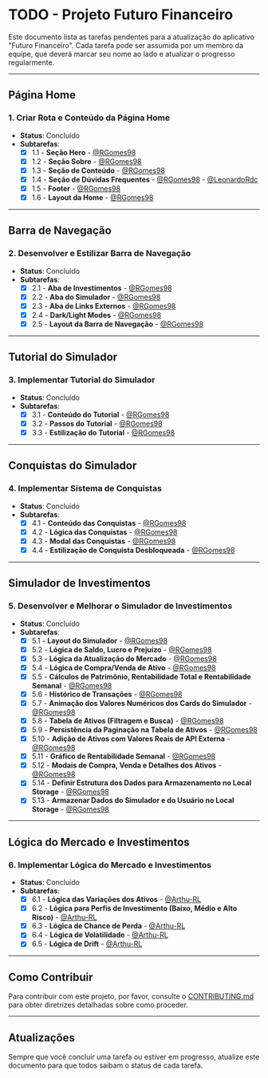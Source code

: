# TODO - Projeto Futuro Financeiro

Este documento lista as tarefas pendentes para a atualização do aplicativo "Futuro Financeiro". Cada tarefa pode ser assumida por um membro da equipe, que deverá marcar seu nome ao lado e atualizar o progresso regularmente.

---

## Página Home

### 1. Criar Rota e Conteúdo da Página Home

- **Status**: Concluído
- **Subtarefas**:
  - [x] 1.1 - **Seção Hero** - [@RGomes98](https://github.com/RGomes98)
  - [x] 1.2 - **Seção Sobre** - [@RGomes98](https://github.com/RGomes98)
  - [x] 1.3 - **Seção de Conteúdo** - [@RGomes98](https://github.com/RGomes98)
  - [x] 1.4 - **Seção de Dúvidas Frequentes** - [@RGomes98](https://github.com/RGomes98) - [@LeonardoRdc](https://github.com/LeonardoRdc)
  - [x] 1.5 - **Footer** - [@RGomes98](https://github.com/RGomes98)
  - [x] 1.6 - **Layout da Home** - [@RGomes98](https://github.com/RGomes98)

---

## Barra de Navegação

### 2. Desenvolver e Estilizar Barra de Navegação

- **Status**: Concluído
- **Subtarefas**:
  - [x] 2.1 - **Aba de Investimentos** - [@RGomes98](https://github.com/RGomes98)
  - [x] 2.2 - **Aba do Simulador** - [@RGomes98](https://github.com/RGomes98)
  - [x] 2.3 - **Aba de Links Externos** - [@RGomes98](https://github.com/RGomes98)
  - [x] 2.4 - **Dark/Light Modes** - [@RGomes98](https://github.com/RGomes98)
  - [x] 2.5 - **Layout da Barra de Navegação** - [@RGomes98](https://github.com/RGomes98)

---

## Tutorial do Simulador

### 3. Implementar Tutorial do Simulador

- **Status**: Concluído
- **Subtarefas**:
  - [x] 3.1 - **Conteúdo do Tutorial** - [@RGomes98](https://github.com/RGomes98)
  - [x] 3.2 - **Passos do Tutorial** - [@RGomes98](https://github.com/RGomes98)
  - [x] 3.3 - **Estilização do Tutorial** - [@RGomes98](https://github.com/RGomes98)

---

## Conquistas do Simulador

### 4. Implementar Sistema de Conquistas

- **Status**: Concluído
- **Subtarefas**:
  - [x] 4.1 - **Conteúdo das Conquistas** - [@RGomes98](https://github.com/RGomes98)
  - [x] 4.2 - **Lógica das Conquistas** - [@RGomes98](https://github.com/RGomes98)
  - [x] 4.3 - **Modal das Conquistas** - [@RGomes98](https://github.com/RGomes98)
  - [x] 4.4 - **Estilização de Conquista Desbloqueada** - [@RGomes98](https://github.com/RGomes98)

---

## Simulador de Investimentos

### 5. Desenvolver e Melhorar o Simulador de Investimentos

- **Status**: Concluído
- **Subtarefas**:
  - [x] 5.1 - **Layout do Simulador** - [@RGomes98](https://github.com/RGomes98)
  - [x] 5.2 - **Lógica de Saldo, Lucro e Prejuízo** - [@RGomes98](https://github.com/RGomes98)
  - [x] 5.3 - **Lógica da Atualização do Mercado** - [@RGomes98](https://github.com/RGomes98)
  - [x] 5.4 - **Lógica de Compra/Venda de Ativo** - [@RGomes98](https://github.com/RGomes98)
  - [x] 5.5 - **Cálculos de Patrimônio, Rentabilidade Total e Rentabilidade Semanal** - [@RGomes98](https://github.com/RGomes98)
  - [x] 5.6 - **Histórico de Transações** - [@RGomes98](https://github.com/RGomes98)
  - [x] 5.7 - **Animação dos Valores Numéricos dos Cards do Simulador** - [@RGomes98](https://github.com/RGomes98)
  - [x] 5.8 - **Tabela de Ativos (Filtragem e Busca)** - [@RGomes98](https://github.com/RGomes98)
  - [x] 5.9 - **Persistência da Paginação na Tabela de Ativos** - [@RGomes98](https://github.com/RGomes98)
  - [x] 5.10 - **Adição de Ativos com Valores Reais de API Externa** - [@RGomes98](https://github.com/RGomes98)
  - [x] 5.11 - **Gráfico de Rentabilidade Semanal** - [@RGomes98](https://github.com/RGomes98)
  - [x] 5.12 - **Modais de Compra, Venda e Detalhes dos Ativos** - [@RGomes98](https://github.com/RGomes98)
  - [x] 5.14 - **Definir Estrutura dos Dados para Armazenamento no Local Storage** - [@RGomes98](https://github.com/RGomes98)
  - [x] 5.13 - **Armazenar Dados do Simulador e do Usuário no Local Storage** - [@RGomes98](https://github.com/RGomes98)

---

## Lógica do Mercado e Investimentos

### 6. Implementar Lógica do Mercado e Investimentos

- **Status**: Concluído
- **Subtarefas**:
  - [x] 6.1 - **Lógica das Variações dos Ativos** - [@Arthu-RL](https://github.com/Arthu-RL)
  - [x] 6.2 - **Lógica para Perfis de Investimento (Baixo, Médio e Alto Risco)** - [@Arthu-RL](https://github.com/Arthu-RL)
  - [x] 6.3 - **Lógica de Chance de Perda** - [@Arthu-RL](https://github.com/Arthu-RL)
  - [x] 6.4 - **Lógica de Volatilidade** - [@Arthu-RL](https://github.com/Arthu-RL)
  - [x] 6.5 - **Lógica de Drift** - [@Arthu-RL](https://github.com/Arthu-RL)

---

## Como Contribuir

Para contribuir com este projeto, por favor, consulte o [CONTRIBUTING.md](./CONTRIBUTING.md) para obter diretrizes detalhadas sobre como proceder.

---

## Atualizações

Sempre que você concluir uma tarefa ou estiver em progresso, atualize este documento para que todos saibam o status de cada tarefa.
